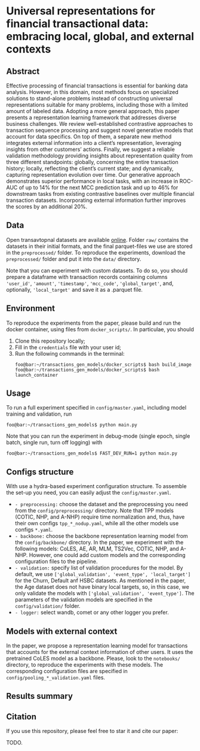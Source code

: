 # Universal representations for financial transactional data: embracing local, global, and external contexts

## Abstract
Effective processing of financial transactions is essential for banking data analysis. However, in this domain, most methods focus on specialized solutions to stand-alone problems instead of constructing universal representations suitable for many problems, including those with a limited amount of labeled data. Adopting a more general approach, this paper presents a representation learning framework that addresses diverse business challenges. We review well-established contrastive approaches to transaction sequence processing and suggest novel generative models that account for data specifics. On top of them, a separate new method integrates external information into a client’s representation, leveraging insights from other customers’ actions. Finally, we suggest a reliable validation methodology providing insights about representation quality from three different standpoints: globally, concerning the entire transaction history; locally, reflecting the client’s current state; and dynamically, capturing representation evolution over time. Our generative approach demonstrates superior performance in local tasks, with an increase in ROC-AUC of up to 14% for the next MCC prediction task and up to 46% for downstream tasks from existing contrastive baselines over multiple financial transaction datasets. Incorporating external information further improves the scores by an additional 20%.

## Data
Open transavtopnal datasets are available [online](https://disk.yandex.ru/d/--KIPMEJ-cB4MA). Folder `raw/` contains the datasets in their initial formats, and the final parquet-files we use are stored in the `preprocessed/` folder. To reproduce the experiments, download the `preprocessed/` folder and put it into the `data/` directory.

Note that you can experiment with custom datasets. To do so, you should prepare a dataframe with transaction records containing columns `'user_id'`, `'amount'`, `'timestamp'`, `'mcc_code'`, `'global_target'`, and, optionally, `'local_target'` and save it as a .parquet file.

## Environment
To reproduce the experiments from the paper, please build and run the docker container, using files from `docker_scripts/`. In particulae, you should
  1) Clone this repository locally;
  2) Fill in the `credentials` file with your user id;
  3) Run the following commands in the terminal:
     ```console
     foo@bar:~/transactions_gen_models/docker_scripts$ bash build_image
     foo@bar:~/transactions_gen_models/docker_scripts$ bash launch_container
     ```

## Usage
To run a full experiment specified in `config/master.yaml`, including model training and validation, run
```console
foo@bar:~/transactions_gen_models$ python main.py
```

Note that you can run the experiment in debug-mode (single epoch, single batch, single run, turn off logging) with
```console
foo@bar:~/transactions_gen_models$ FAST_DEV_RUN=1 python main.py
```

## Configs structure
With use a hydra-based experiment configuration structure. To assemble the set-up you need, you can easily adjust the `config/master.yaml`.
* `- preprocessing:` choose the dataset and the preprocessing you need from the `config/preprocessing/` directory. Note that TPP models (COTIC, NHP, and A-NHP) require time normalization and, thus, have their own configs `tpp_*_nodup.yaml`, while all the other models use configs `*.yaml`.
* `- backbone:` choose the backbone representation learning model from the `config/backbone/` directory. In the paper, we experiment with the following models: CoLES, AE, AR, MLM, TS2Vec, COTIC, NHP, and A-NHP. However, one could add custom models and the corresponding configuration files to the pipeline.
* `- validation:` specify list of validation procedures for the model. By default, we use `['global_validation', 'event_type', 'local_target']` for the Churn, Default anf HSBC datasets. As mentioned in the paper, the Age dataset does not have binary local targets, so, in this case, we only validate the models with `['global_validation', 'event_type']`. The parameters of the validation models are specified in the `config/validation/` folder.
* `- logger:` select wandb, comet or any other logger you prefer.

## Models with external context
In the paper, we propose a representation learning model for transactions that accounts for the external context information of other users. It uses the pretrained CoLES model as a backbone. Please, look to the `notebooks/` directory, to reproduce the experiments with these models. The corresponding configuration files are specified in `config/pooling_*_validation.yaml` files.

## Results summary

## Citation
If you use this repository, please feel free to star it and cite our paper:

TODO.
